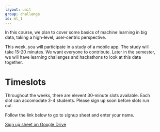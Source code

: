 ```yaml
---
layout: unit
group: challenge
id: ml_1
---
```


In this course, we plan to cover some basics of machine learning in big data, taking a high-level, user-centric perspective.

This week, you will participate in a study of a mobile app. The study will take 15-20 minutes. We want everyone to contribute. Later in the semester, we will have learning challenges and hackathons to look at this data together.

# Timeslots

Throughout the weeks, there are elevent 30-minute slots available. Each slot can accomodate 3-4 students. Please sign up soon before slots run out.

Follow the link below to go to signup sheet and enter your name.

[Sign up sheet on Google Drive](https://docs.google.com/document/d/1BhoJHKst-QuAVznHmRRCH93yqtryA7xOgjdyNqThpQc/edit)


